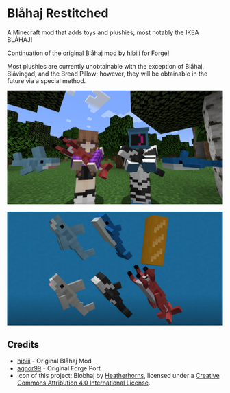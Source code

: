# Blåhaj Restitched

A Minecraft mod that adds toys and plushies, most notably the IKEA BLÅHAJ!

Continuation of the original Blåhaj mod by [hibiii](https://github.com/hibiii) for Forge!

Most plushies are currently unobtainable with the exception of Blåhaj, Blåvingad, and the Bread Pillow; however, they will be obtainable in the future via a special method.

![Players holding Blåhaj](./.pretty_readme/banner.png)

![Showcase](./.pretty_readme/showcase.png)

## Credits
- [hibiii](https://github.com/hibiii) - Original Blåhaj Mod
- [agnor99](https://github.com/agnor99) - Original Forge Port
- Icon of this project: Blobhaj by [Heatherhorns](https://ko-fi.com/heatherhorns), licensed under a [Creative Commons Attribution 4.0 International License](http://creativecommons.org/licenses/by/4.0/).
